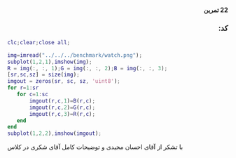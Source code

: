 <div dir="rtl">

#### 22 تمرین <br />



### کد:
</div>

```matlab
clc;clear;close all;

img=imread("../../../benchmark/watch.png");
subplot(1,2,1),imshow(img);
R = img(:, :, 1);G = img(:, :, 2);B = img(:, :, 3);
[sr,sc,sz] = size(img);
imgout = zeros(sr, sc, sz, 'uint8');
for r=1:sr
   for c=1:sc
       imgout(r,c,1)=B(r,c);
       imgout(r,c,2)=G(r,c);
       imgout(r,c,3)=R(r,c);
   end
end
subplot(1,2,2),imshow(imgout);
```

با تشکر از آقای احسان مجیدی و توضیحات کامل آقای شکری در کلاس